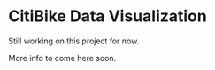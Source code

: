 CitiBike Data Visualization
===========================

Still working on this project for now.

More info to come here soon.